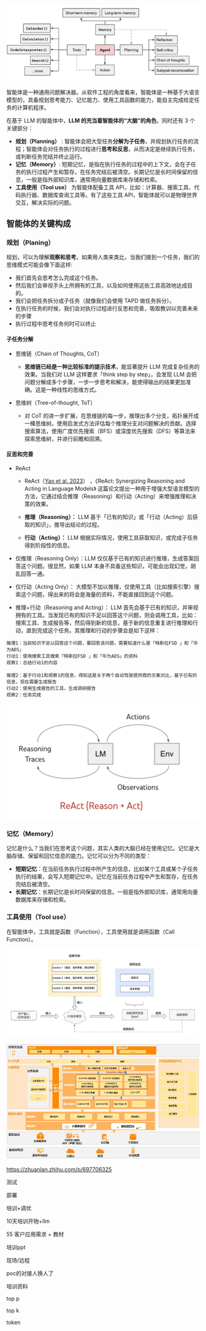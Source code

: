 ![img](img/TASK2/v2-eeeb139585d90ea256709ccc9b967bf9_720w-20240618141657994.webp)

智能体是一种通用问题解决器。从软件工程的角度看来，智能体是一种基于大语言模型的，具备规划思考能力、记忆能力、使用工具函数的能力，能自主完成给定任务的计算机程序。

在基于 LLM 的智能体中，**LLM 的充当着智能体的“大脑”的角色**，同时还有 3 个关键部分：

- **规划（Planning）** : 智能体会把大型任务**分解为子任务**，并规划执行任务的流程；智能体会对任务执行的过程进行**思考和反思**，从而决定是继续执行任务，或判断任务完结并终止运行。
- **记忆（Memory）**: 短期记忆，是指在执行任务的过程中的上下文，会在子任务的执行过程产生和暂存，在任务完结后被清空。长期记忆是长时间保留的信息，一般是指外部知识库，通常用向量数据库来存储和检索。
- **工具使用（Tool use）** 为智能体配备工具 API，比如：计算器、搜索工具、代码执行器、数据库查询工具等。有了这些工具 API，智能体就可以是物理世界交互，解决实际的问题。



## 智能体的关键构成



### 规划（Planing）

规划，可以为理解**观察和思考**。如果用人类来类比，当我们接到一个任务，我们的思维模式可能会像下面这样:

- 我们首先会思考怎么完成这个任务。
- 然后我们会审视手头上所拥有的工具，以及如何使用这些工具高效地达成目的。
- 我们会把任务拆分成子任务（就像我们会使用 TAPD 做任务拆分）。
- 在执行任务的时候，我们会对执行过程进行反思和完善，吸取教训以完善未来的步骤
- 执行过程中思考任务何时可以终止

#### **子任务分解**

- 思维链（Chain of Thoughts, CoT）
  - **思维链已经是一种比较标准的提示技术**，能显著提升 LLM 完成复杂任务的效果。当我们对 LLM 这样要求「think step by step」，会发现 LLM 会把问题分解成多个步骤，一步一步思考和解决，能使得输出的结果更加准确。这是一种线性的思维方式。

- 思维树（Tree-of-thought, ToT）
  - 对 CoT 的进一步扩展，在思维链的每一步，推理出多个分支，拓扑展开成一棵思维树。使用启发式方法评估每个推理分支对问题解决的贡献。选择搜索算法，使用广度优先搜索（BFS）或深度优先搜索（DFS）等算法来探索思维树，并进行前瞻和回溯。

#### **反思和完善**



- ReAct

  - ReAct（[Yao et al. 2023](https://link.zhihu.com/?target=https%3A//arxiv.org/abs/2210.03629)） ，《ReAct: Synergizing Reasoning and Acting in Language Models》 这篇论文提出一种用于增强大型语言模型的方法，它通过结合推理（Reasoning）和行动（Acting）来增强推理和决策的效果。

  - **推理（Reasoning）：** LLM 基于「已有的知识」或「行动（Acting）后获取的知识」，推导出结论的过程。

  - **行动（Acting）：** LLM 根据实际情况，使用工具获取知识，或完成子任务得到阶段性的信息。



- 仅推理（Reasoning Only）：LLM 仅仅基于已有的知识进行推理，生成答案回答这个问题。很显然，如果 LLM 本身不具备这些知识，可能会出现幻觉，胡乱回答一通。
- 仅行动（Acting Only）： 大模型不加以推理，仅使用工具（比如搜索引擎）搜索这个问题，得出来的将会是海量的资料，不能直接回到这个问题。
- 推理+行动（Reasoning and Acting）： LLM 首先会基于已有的知识，并审视拥有的工具。当发现已有的知识不足以回答这个问题，则会调用工具，比如：搜索工具、生成报告等，然后得到新的信息，基于新的信息重复进行推理和行动，直到完成这个任务。其推理和行动的步骤会是如下这样：

```text
推理1：当前知识不足以回答这个问题，要回答该问题，需要知道什么是「特斯拉FSD 」和「华为ADS」
行动1：使用搜索工具搜索「特斯拉FSD 」和「华为ADS」的资料
观察1：总结行动1的内容

推理2：基于行动1和观察1的信息，得知这是关于两个自动驾驶提供商的方案对比，基于已有的信息，现在需要生成报告
行动2：使用生成报告的工具，生成调研报告
观察2：任务完成
```

![img](img/TASK2/v2-92d3d541812c3329f616d55dcbee20b5_720w.webp)

### 记忆（Memory）

记忆是什么？当我们在思考这个问题，其实人类的大脑已经在使用记忆。记忆是大脑存储、保留和回忆信息的能力。记忆可以分为不同的类型：

- **短期记忆**：在当前任务执行过程中所产生的信息，比如某个工具或某个子任务执行的结果，会写入短期记忆中。记忆在当前任务过程中产生和暂存，在任务完结后被清空。
- **长期记忆**：长期记忆是长时间保留的信息。一般是指外部知识库，通常用向量数据库来存储和检索。



### 工具使用（Tool use）

在智能体中，工具就是函数（Function），工具使用就是调用函数（Call Function）。

![img](img/TASK2/v2-b5fe9c998ce50e848cf7524b4dfb2ed7_720w.webp)

![image-20240618145330562](img/TASK2//image-20240618145330562.png)



https://zhuanlan.zhihu.com/p/697706325





测试 

部署

培训+调优

10天培训开物+llm

55 客户应用需求 + 教材

培训ppt



现场/远程

poc的对接人换人了





培训资料



top p

top k

token  






